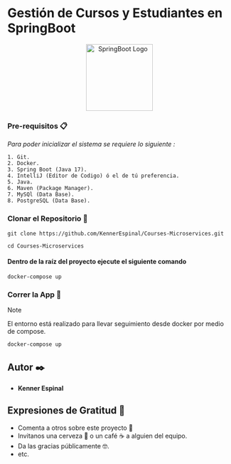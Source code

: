 # Gestión de Cursos y Estudiantes en SpringBoot

<p align="center">
<a href="https://angular.dev"><img src="https://static-00.iconduck.com/assets.00/spring-icon-256x256-2efvkvky.png" width="150" alt="SpringBoot Logo" /></a>
</p>

### Pre-requisitos 📋

_Para poder inicializar el sistema se requiere lo siguiente :_

```
1. Git.
2. Docker.
3. Spring Boot (Java 17).
4. IntelliJ (Editor de Codigo) ó el de tú preferencia.
5. Java.
6. Maven (Package Manager).
7. MySQl (Data Base).
8. PostgreSQL (Data Base).
```

### Clonar el Repositorio 🔧

```
git clone https://github.com/KennerEspinal/Courses-Microservices.git
```
```
cd Courses-Microservices
```
#### Dentro de la raíz del proyecto ejecute el siguiente comando
```
docker-compose up
```
### Correr la App 🚀
> [!NOTE]
> El entorno está realizado para llevar seguimiento desde docker por medio de compose.
> ```sh
> docker-compose up
> ````

## Autor ✒️

- **Kenner Espinal**

## Expresiones de Gratitud 🎁

- Comenta a otros sobre este proyecto 📢
- Invitanos una cerveza 🍺 o un café ☕ a alguien del equipo.
- Da las gracias públicamente 🤓.
- etc.
